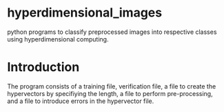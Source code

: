 # hyperdimensional_images
python programs to classify preprocessed images into respective classes using hyperdimensional computing.

# Introduction 
The program consists of a training file, verification file, a file to create the hypervectors by specifiying the length, a file to perform pre-processing, and a file to introduce errors in the hypervector file.

